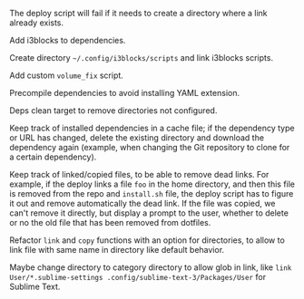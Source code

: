 The deploy script will fail if it needs to create a directory where a link
already exists.

Add i3blocks to dependencies.

Create directory `~/.config/i3blocks/scripts` and link i3blocks scripts.

Add custom `volume_fix` script.

Precompile dependencies to avoid installing YAML extension.

Deps clean target to remove directories not configured.

Keep track of installed dependencies in a cache file; if the dependency
type or URL has changed, delete the existing directory and download
the dependency again (example, when changing the Git repository to clone
for a certain dependency).

Keep track of linked/copied files, to be able to remove dead links. For
example, if the deploy links a file `foo` in the home directory, and then
this file is removed from the repo and `install.sh` file, the deploy script
has to figure it out and remove automatically the dead link. If the file
was copied, we can't remove it directly, but display a prompt to the user,
whether to delete or no the old file that has been removed from dotfiles.

Refactor `link` and `copy` functions with an option for directories, to
allow to link file with same name in directory like default behavior.

Maybe change directory to category directory to allow glob in link, like
`link User/*.sublime-settings .config/sublime-text-3/Packages/User` for
Sublime Text.
